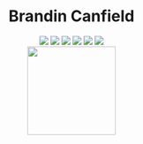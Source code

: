 <h1 align="center">Brandin Canfield</h1>
<div align="center">
<img src="https://img.shields.io/badge/-Next.js-000000?style=for-the-badge&logo=next.js&logoColor=white" />
<img src="https://img.shields.io/badge/-TypeScript-3178C6?style=for-the-badge&logo=typescript&logoColor=white" />
<img src="https://img.shields.io/badge/-React-61DAFB?style=for-the-badge&logo=react&logoColor=white" />
<img src="https://img.shields.io/badge/-Docker-2496ED?style=for-the-badge&logo=docker&logoColor=white" />
<img src="https://img.shields.io/badge/-Golang-00ADD8?style=for-the-badge&logo=go&logoColor=white" />
<img src="https://img.shields.io/badge/-Python-3776AB?style=for-the-badge&logo=python&logoColor=white" />

</div>
<div align="center">
<!--   <img height="160" src="https://github-readme-stats.vercel.app/api/top-langs/?username=bcanfield&layout=compact&hide_border=true&langs_count=10&theme=dark"> -->
  <img height="160" src="https://github-readme-streak-stats.herokuapp.com/?user=bcanfield&theme=dark&hide_border=true&hide_current_streak=true&hide_longest_streak=true" />
</div>
